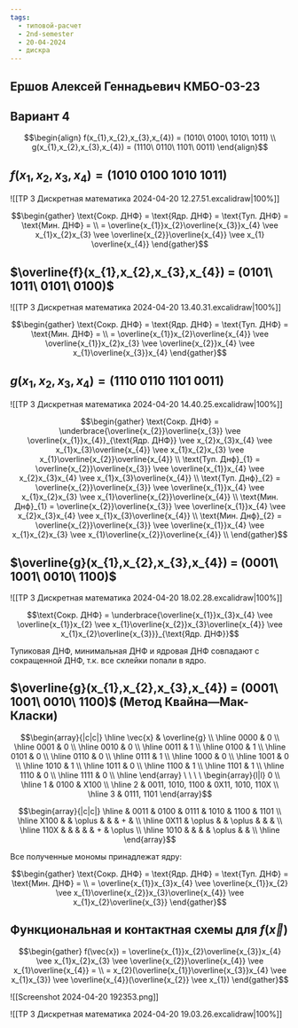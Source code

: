 ```yaml
---
tags:
  - типовой-расчет
  - 2nd-semester
  - 20-04-2024
  - дискра
---
```


## Ершов Алексей Геннадьевич КМБО-03-23

## Вариант 4

$$\begin{align}
f(x_{1},x_{2},x_{3},x_{4}) = (1010\ 0100\ 1010\ 1011) \\
g(x_{1},x_{2},x_{3},x_{4}) = (1110\ 0110\ 1101\ 0011)
\end{align}$$

## $f(x_{1},x_{2},x_{3},x_{4}) = (1010\ 0100\ 1010\ 1011)$

![[ТР 3 Дискретная математика 2024-04-20 12.27.51.excalidraw|100%]]

$$\begin{gather}
\text{Сокр. ДНФ} = \text{Ядр. ДНФ} = \text{Туп. ДНФ} = \text{Мин. ДНФ} = \\
= \overline{x_{1}}x_{2}\overline{x_{3}}x_{4} \vee x_{1}x_{2}x_{3} \vee \overline{x_{2}}\overline{x_{4}} \vee x_{1} \overline{x_{4}}
\end{gather}$$

## $\overline{f}(x_{1},x_{2},x_{3},x_{4}) = (0101\ 1011\ 0101\ 0100)$

![[ТР 3 Дискретная математика 2024-04-20 13.40.31.excalidraw|100%]]

$$\begin{gather}
\text{Сокр. ДНФ} = \text{Ядр. ДНФ} = \text{Туп. ДНФ} = \text{Мин. ДНФ} = \\
= \overline{x_{1}}x_{2}\overline{x_{4}} \vee \overline{x_{1}}x_{2}x_{3} \vee \overline{x_{2}}x_{4} \vee x_{1}\overline{x_{3}}x_{4}
\end{gather}$$

## $g(x_{1},x_{2},x_{3},x_{4}) = (1110\ 0110\ 1101\ 0011)$

![[ТР 3 Дискретная математика 2024-04-20 14.40.25.excalidraw|100%]]

$$\begin{gather}
\text{Сокр. ДНФ} = \underbrace{\overline{x_{2}}\overline{x_{3}} \vee \overline{x_{1}}x_{4}}_{\text{Ядр. ДНФ}} \vee x_{2}x_{3}x_{4} \vee x_{1}x_{3}\overline{x_{4}} \vee x_{1}x_{2}x_{3} \vee x_{1}\overline{x_{2}}\overline{x_{4}} \\
\text{Туп. Днф}_{1} = \overline{x_{2}}\overline{x_{3}} \vee \overline{x_{1}}x_{4} \vee x_{2}x_{3}x_{4} \vee x_{1}x_{3}\overline{x_{4}} \\
\text{Туп. Днф}_{2} = \overline{x_{2}}\overline{x_{3}} \vee \overline{x_{1}}x_{4} \vee x_{1}x_{2}x_{3} \vee x_{1}\overline{x_{2}}\overline{x_{4}} \\
\text{Мин. Днф}_{1} = \overline{x_{2}}\overline{x_{3}} \vee \overline{x_{1}}x_{4} \vee x_{2}x_{3}x_{4} \vee x_{1}x_{3}\overline{x_{4}} \\
\text{Мин. Днф}_{2} = \overline{x_{2}}\overline{x_{3}} \vee \overline{x_{1}}x_{4} \vee x_{1}x_{2}x_{3} \vee x_{1}\overline{x_{2}}\overline{x_{4}} \\
\end{gather}$$

$$$$

## $\overline{g}(x_{1},x_{2},x_{3},x_{4}) = (0001\ 1001\ 0010\ 1100)$

![[ТР 3 Дискретная математика 2024-04-20 18.02.28.excalidraw|100%]]

$$\text{Сокр. ДНФ} = \underbrace{\overline{x_{1}}x_{3}x_{4} \vee \overline{x_{1}}x_{2} \vee  x_{1}\overline{x_{2}}x_{3}\overline{x_{4}} \vee x_{1}x_{2}\overline{x_{3}}}_{\text{Ядр. ДНФ}}$$

Тупиковая ДНФ, минимальная ДНФ и ядровая ДНФ совпадают с сокращенной ДНФ, т.к. все склейки попали в ядро.

## $\overline{g}(x_{1},x_{2},x_{3},x_{4}) = (0001\ 1001\ 0010\ 1100)$ (Метод Квайна—Мак-Класки)

$$\begin{array}{|c|c|}
\hline \vec{x} & \overline{g} \\
\hline 0000 & 0 \\
\hline 0001 & 0 \\
\hline 0010 & 0 \\
\hline 0011 & 1 \\
\hline 0100 & 1 \\
\hline 0101 & 0 \\
\hline 0110 & 0 \\
\hline 0111 & 1 \\
\hline 1000 & 0 \\
\hline 1001 & 0 \\
\hline 1010 & 1 \\
\hline 1011 & 0 \\
\hline 1100 & 1 \\
\hline 1101 & 1 \\
\hline 1110 & 0 \\
\hline 1111 & 0 \\
\hline
\end{array} \ \ \ \ 
\begin{array}{l|l}
0 \\
\hline 1 & 0100 & X100 \\
\hline 2 & 0011, 1010, 1100 & 0X11, 1010, 110X \\
\hline 3 & 0111, 1101
\end{array}$$

$$\begin{array}{|c|c|}
\hline & 0011 & 0100 & 0111 & 1010 & 1100 & 1101 \\
\hline X100 &  & \oplus &  &  & + & \\
\hline 0X11 & \oplus &  & \oplus &  &  & \\
\hline 110X &  &  &  &  & + & \oplus \\
\hline 1010 &  &  &  & \oplus &  & \\
\hline
\end{array}$$

Все полученные мономы принадлежат ядру:

$$\begin{gather}
\text{Сокр. ДНФ} = \text{Ядр. ДНФ} = \text{Туп. ДНФ} = \text{Мин. ДНФ} = \\
= \overline{x_{1}}x_{3}x_{4} \vee \overline{x_{1}}x_{2} \vee  x_{1}\overline{x_{2}}x_{3}\overline{x_{4}} \vee x_{1}x_{2}\overline{x_{3}}
\end{gather}$$

##  Функциональная и контактная схемы для $f(\vec{x})$

$$\begin{gather}
f(\vec{x}) = \overline{x_{1}}x_{2}\overline{x_{3}}x_{4} \vee x_{1}x_{2}x_{3} \vee \overline{x_{2}}\overline{x_{4}} \vee x_{1}\overline{x_{4}} = \\
= x_{2}(\overline{x_{1}}\overline{x_{3}}x_{4} \vee  x_{1}x_{3}) \vee \overline{x_{4}}(\overline{x_{2}} \vee x_{1})
\end{gather}$$

![[Screenshot 2024-04-20 192353.png]]

![[ТР 3 Дискретная математика 2024-04-20 19.03.26.excalidraw|100%]]
